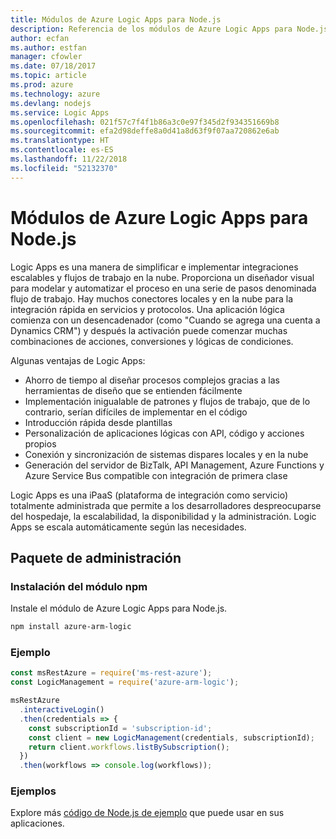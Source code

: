 ```yaml
---
title: Módulos de Azure Logic Apps para Node.js
description: Referencia de los módulos de Azure Logic Apps para Node.js
author: ecfan
ms.author: estfan
manager: cfowler
ms.date: 07/18/2017
ms.topic: article
ms.prod: azure
ms.technology: azure
ms.devlang: nodejs
ms.service: Logic Apps
ms.openlocfilehash: 021f57c7f4f1b86a3c0e97f345d2f934351669b8
ms.sourcegitcommit: efa2d98deffe8a0d41a8d63f9f07aa720862e6ab
ms.translationtype: HT
ms.contentlocale: es-ES
ms.lasthandoff: 11/22/2018
ms.locfileid: "52132370"
---
```

# <a name="azure-logic-apps-modules-for-nodejs"></a>Módulos de Azure Logic Apps para Node.js

Logic Apps es una manera de simplificar e implementar integraciones escalables y flujos de trabajo en la nube. Proporciona un diseñador visual para modelar y automatizar el proceso en una serie de pasos denominada flujo de trabajo. Hay muchos conectores locales y en la nube para la integración rápida en servicios y protocolos. Una aplicación lógica comienza con un desencadenador (como "Cuando se agrega una cuenta a Dynamics CRM") y después la activación puede comenzar muchas combinaciones de acciones, conversiones y lógicas de condiciones.

Algunas ventajas de Logic Apps:
- Ahorro de tiempo al diseñar procesos complejos gracias a las herramientas de diseño que se entienden fácilmente
- Implementación inigualable de patrones y flujos de trabajo, que de lo contrario, serían difíciles de implementar en el código
- Introducción rápida desde plantillas
- Personalización de aplicaciones lógicas con API, código y acciones propios
- Conexión y sincronización de sistemas dispares locales y en la nube
- Generación del servidor de BizTalk, API Management, Azure Functions y Azure Service Bus compatible con integración de primera clase

Logic Apps es una iPaaS (plataforma de integración como servicio) totalmente administrada que permite a los desarrolladores despreocuparse del hospedaje, la escalabilidad, la disponibilidad y la administración. Logic Apps se escala automáticamente según las necesidades.

## <a name="management-package"></a>Paquete de administración

### <a name="install-the-npm-module"></a>Instalación del módulo npm

Instale el módulo de Azure Logic Apps para Node.js.

```bash
npm install azure-arm-logic
```

### <a name="example"></a>Ejemplo

```javascript
const msRestAzure = require('ms-rest-azure');
const LogicManagement = require('azure-arm-logic');

msRestAzure
  .interactiveLogin()
  .then(credentials => {
    const subscriptionId = 'subscription-id';
    const client = new LogicManagement(credentials, subscriptionId);
    return client.workflows.listBySubscription();
  })
  .then(workflows => console.log(workflows));
```

### <a name="samples"></a>Ejemplos

Explore más [código de Node.js de ejemplo](https://azure.microsoft.com/resources/samples/?platform=nodejs) que puede usar en sus aplicaciones.
